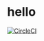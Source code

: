 # hello


[![CircleCI](https://circleci.com/gh/sammy00/hello.svg?style=svg)](https://circleci.com/gh/sammy00/hello)